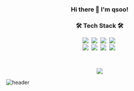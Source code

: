 <h3 align="center">Hi there 👋 I'm qsoo!</h3>

<h3 align="center">🛠 Tech Stack 🛠</h3>


<p align="center">
  <img src="https://img.shields.io/badge/JavaScript-f7df1e?style=flat-square&logo=javascript&logoColor=white"/></a>&nbsp
  <img src="https://img.shields.io/badge/HTML5-e34f26?style=flat-square&logo=html5&logoColor=white"/></a>&nbsp
  <img src="https://img.shields.io/badge/CSS3-1572B6?style=flat-square&logo=css3&logoColor=white"/></a>&nbsp
  <img src="https://img.shields.io/badge/Python-3766AB?style=flat-square&logo=Python&logoColor=white"/></a>&nbsp  
  <br>
  <img src="https://img.shields.io/badge/Vue.js-4FC08D?style=flat-square&logo=Vue.js&logoColor=white"/></a>&nbsp
  <img src="https://img.shields.io/badge/Django-092E20?style=flat-square&logo=Django&logoColor=white"/></a>&nbsp 
  <img src="https://img.shields.io/badge/Bootstrap-7952B3?style=flat-square&logo=Bootstrap&logoColor=white"/></a>&nbsp
  <img src="https://img.shields.io/badge/react-61dafb?style=flat-square&logo=React&logoColor=white"/></a>&nbsp
  <br>
</p>

<br>

<p align="center">
    <img src="https://github-readme-stats.vercel.app/api?username=qsoo&show_icons=true&bg_color=30,97f784,f8d33d&title_color=fff&text_color=fff&icon_color=fff&count_private=true"/></a>
</p>

![header](https://capsule-render.vercel.app/api?type=wave&color=auto&height=150&section=footer&animation=twinkling)
<br>

<!--
**qsoo/qsoo** is a ✨ _special_ ✨ repository because its `README.md` (this file) appears on your GitHub profile.

Here are some ideas to get you started:

- 🔭 I’m currently working on ...
- 🌱 I’m currently learning ...
- 👯 I’m looking to collaborate on ...
- 🤔 I’m looking for help with ...
- 💬 Ask me about ...
- 📫 How to reach me: ...
- 😄 Pronouns: ...
- ⚡ Fun fact: ...
-->
